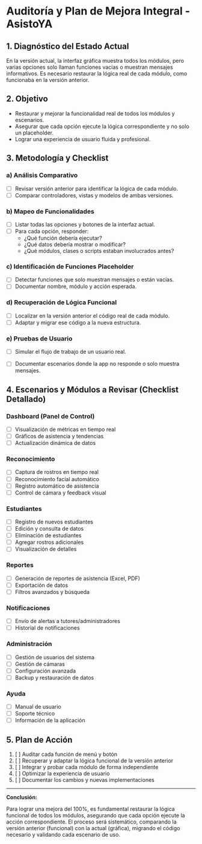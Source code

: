 # Auditoría y Plan de Mejora Integral - AsistoYA

## 1. Diagnóstico del Estado Actual

En la versión actual, la interfaz gráfica muestra todos los módulos, pero varias opciones solo llaman funciones vacías o muestran mensajes informativos. Es necesario restaurar la lógica real de cada módulo, como funcionaba en la versión anterior.

## 2. Objetivo

- Restaurar y mejorar la funcionalidad real de todos los módulos y escenarios.
- Asegurar que cada opción ejecute la lógica correspondiente y no solo un placeholder.
- Lograr una experiencia de usuario fluida y profesional.

## 3. Metodología y Checklist

### a) Análisis Comparativo
- [ ] Revisar versión anterior para identificar la lógica de cada módulo.
- [ ] Comparar controladores, vistas y modelos de ambas versiones.

### b) Mapeo de Funcionalidades
- [ ] Listar todas las opciones y botones de la interfaz actual.
- [ ] Para cada opción, responder:
    - ¿Qué función debería ejecutar?
    - ¿Qué datos debería mostrar o modificar?
    - ¿Qué módulos, clases o scripts estaban involucrados antes?

### c) Identificación de Funciones Placeholder
- [ ] Detectar funciones que solo muestran mensajes o están vacías.
- [ ] Documentar nombre, módulo y acción esperada.

### d) Recuperación de Lógica Funcional
- [ ] Localizar en la versión anterior el código real de cada módulo.
- [ ] Adaptar y migrar ese código a la nueva estructura.

### e) Pruebas de Usuario
- [ ] Simular el flujo de trabajo de un usuario real.
- [ ] Documentar escenarios donde la app no responde o solo muestra mensajes.


## 4. Escenarios y Módulos a Revisar (Checklist Detallado)

### Dashboard (Panel de Control)
- [ ] Visualización de métricas en tiempo real
- [ ] Gráficos de asistencia y tendencias
- [ ] Actualización dinámica de datos

### Reconocimiento
- [ ] Captura de rostros en tiempo real
- [ ] Reconocimiento facial automático
- [ ] Registro automático de asistencia
- [ ] Control de cámara y feedback visual

### Estudiantes
- [ ] Registro de nuevos estudiantes
- [ ] Edición y consulta de datos
- [ ] Eliminación de estudiantes
- [ ] Agregar rostros adicionales
- [ ] Visualización de detalles

### Reportes
- [ ] Generación de reportes de asistencia (Excel, PDF)
- [ ] Exportación de datos
- [ ] Filtros avanzados y búsqueda

### Notificaciones
- [ ] Envío de alertas a tutores/administradores
- [ ] Historial de notificaciones

### Administración
- [ ] Gestión de usuarios del sistema
- [ ] Gestión de cámaras
- [ ] Configuración avanzada
- [ ] Backup y restauración de datos

### Ayuda
- [ ] Manual de usuario
- [ ] Soporte técnico
- [ ] Información de la aplicación

## 5. Plan de Acción

1. [ ] Auditar cada función de menú y botón
2. [ ] Recuperar y adaptar la lógica funcional de la versión anterior
3. [ ] Integrar y probar cada módulo de forma independiente
4. [ ] Optimizar la experiencia de usuario
5. [ ] Documentar los cambios y nuevas implementaciones

---

**Conclusión:**

Para lograr una mejora del 100%, es fundamental restaurar la lógica funcional de todos los módulos, asegurando que cada opción ejecute la acción correspondiente. El proceso será sistemático, comparando la versión anterior (funcional) con la actual (gráfica), migrando el código necesario y validando cada escenario de uso.
